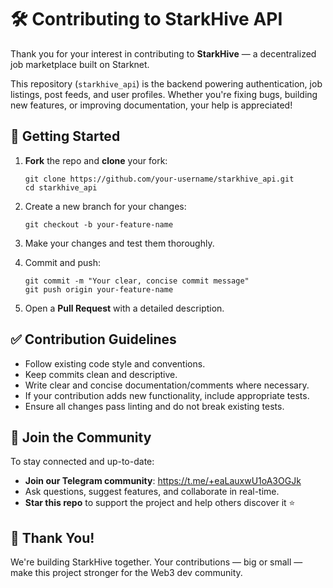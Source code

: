 # 🛠️ Contributing to StarkHive API

Thank you for your interest in contributing to **StarkHive** — a decentralized job marketplace built on Starknet.

This repository (`starkhive_api`) is the backend powering authentication, job listings, post feeds, and user profiles. Whether you're fixing bugs, building new features, or improving documentation, your help is appreciated!


## 🚀 Getting Started

1. **Fork** the repo and **clone** your fork:
   ```
   git clone https://github.com/your-username/starkhive_api.git
   cd starkhive_api
   ```

2. Create a new branch for your changes:
   ```
   git checkout -b your-feature-name
   ```

3. Make your changes and test them thoroughly.

4. Commit and push:
   ```
   git commit -m "Your clear, concise commit message"
   git push origin your-feature-name
   ```

5. Open a **Pull Request** with a detailed description.



## ✅ Contribution Guidelines

* Follow existing code style and conventions.
* Keep commits clean and descriptive.
* Write clear and concise documentation/comments where necessary.
* If your contribution adds new functionality, include appropriate tests.
* Ensure all changes pass linting and do not break existing tests.


## 📢 Join the Community

To stay connected and up-to-date:

* **Join our Telegram community**: https://t.me/+eaLauxwU1oA3OGJk
* Ask questions, suggest features, and collaborate in real-time.
* **Star this repo** to support the project and help others discover it ⭐



## 🙌 Thank You!

We're building StarkHive together. Your contributions — big or small — make this project stronger for the Web3 dev community.

